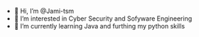 - 👋 Hi, I’m @Jami-tsm
- 👀 I’m interested in Cyber Security and Sofyware Engineering
- 🌱 I’m currently learning Java and furthing my python skills


<!---
Jami-tsm/Jami-tsm is a ✨ special ✨ repository because its `README.md` (this file) appears on your GitHub profile.
You can click the Preview link to take a look at your changes.
--->
